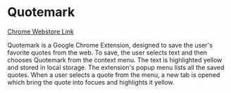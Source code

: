 # Quotemark
[Chrome Webstore Link](https://chrome.google.com/webstore/detail/quotemark/klgfbfafpkfkchoeemoeicggojkdgecl)

Quotemark is a Google Chrome Extension, designed to save the user's favorite quotes from the web. To save, the user selects text and then chooses Quotemark from the context menu. The text is highlighted yellow and stored in local storage. The extension's popup menu lists all the saved quotes. When a user selects a quote from the menu, a new tab is opened which bring the quote into focues and highlights it yellow.
